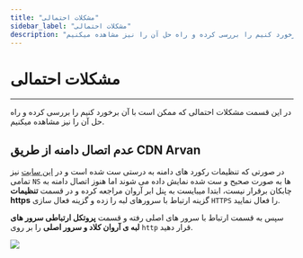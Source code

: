 ```yaml
---
title: "مشکلات احتمالی"
sidebar_label: "مشکلات احتمالی"
description: "در این قسمت مشکلات احتمالی که ممکن است با آن برخورد کنیم را بررسی کرده و راه حل آن را نیز مشاهده میکنیم."
---
```


# مشکلات احتمالی
---

در این قسمت مشکلات احتمالی که ممکن است با آن برخورد کنیم را بررسی کرده و راه حل آن را نیز مشاهده میکنیم.

## عدم اتصال دامنه از طریق CDN Arvan

در صورتی که تنظیمات رکورد های دامنه به درستی ست شده است و در [این سایت](https://dnschecker.org/#NS/chabokan.net) نیز تمامی `NS` ها به صورت صحیح و ست شده نمایش داده می شوند اما هنوز اتصال دامنه به چابکان برقرار نیست، ابتدا میبایست به پنل ابر آروان مراجعه کرده و در قسمت **تنظیمات https** گزینه ارتباط با سرورهای لبه را زده و گزینه فعال سازی `HTTPS` را فعال نمایید.

سپس به قسمت ارتباط با سرور های اصلی رفته و قسمت **پروتکل ارتباطی سرور های لبه ی آروان کلاد و سرور اصلی** را بر روی `http` قرار دهید.

![](https://s1.chabokan.net/docs/images/problems-cdn-arvan.jpg)
